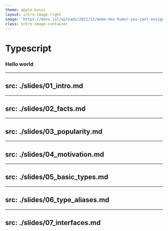 ```yaml
---
theme: apple-basic
layout: intro-image-right
image: 'https://devs.lol/uploads/2021/11/meme-dev-humor-you-cant-assign-anything-typescript-114.jpg'
class: intro-image-container
---
```


# Typescript
### Hello world

---
src: ./slides/01_intro.md
---

---
src: ./slides/02_facts.md
---

---
src: ./slides/03_popularity.md
---

---
src: ./slides/04_motivation.md
---

---
src: ./slides/05_basic_types.md
---

---
src: ./slides/06_type_aliases.md
---

---
src: ./slides/07_interfaces.md
---
 
